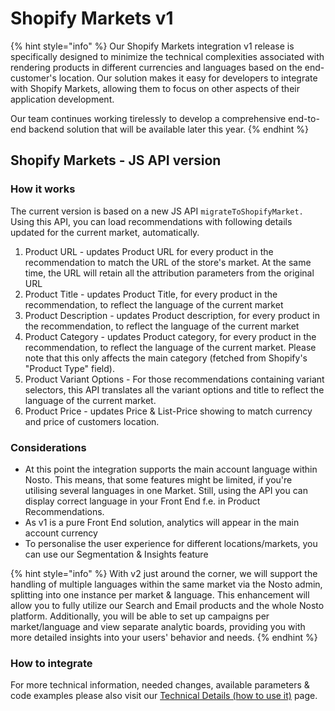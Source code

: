 # Shopify Markets v1

{% hint style="info" %}
Our Shopify Markets integration v1 release is specifically designed to minimize the technical complexities associated with rendering products in different currencies and languages based on the end-customer's location. Our solution makes it easy for developers to integrate with Shopify Markets, allowing them to focus on other aspects of their application development.

Our team continues working tirelessly to develop a comprehensive end-to-end backend solution that will be available later this year.
{% endhint %}

## Shopify Markets - JS API version

### How it works

The current version is based on a new JS API `migrateToShopifyMarket.` Using this API, you can load recommendations with following details updated for the current market, automatically.

1. Product URL - updates Product URL for every product in the recommendation to match the URL of the store's market. At the same time, the URL will retain all the attribution parameters from the original URL
2. Product Title - updates Product Title, for every product in the recommendation, to reflect the language of the current market
3. Product Description - updates Product description, for every product in the recommendation, to reflect the language of the current market
4. Product Category - updates Product category, for every product in the recommendation, to reflect the language of the current market. Please note that this only affects the main category (fetched from Shopify's "Product Type" field).
5. Product Variant Options - For those recommendations containing variant selectors, this API translates all the variant options and title to reflect the language of the current market.&#x20;
6. Product Price - updates Price & List-Price showing to match currency and price of customers location.

### Considerations

* At this point the integration supports the main account language within Nosto. This means, that some features might be limited, if you're utilising several languages in one Market. Still, using the API you can display correct language in your Front End f.e. in Product Recommendations.
* As v1 is a pure Front End solution, analytics will appear in the main account currency
* To personalise the user experience for different locations/markets, you can use our Segmentation & Insights feature

{% hint style="info" %}
With v2 just around the corner, we will support the handling of multiple languages within the same market via the Nosto admin, splitting into one instance per market & language. This enhancement will allow you to fully utilize our Search and Email products and the whole Nosto platform. Additionally, you will be able to set up campaigns per market/language and view separate analytic boards, providing you with more detailed insights into your users' behavior and needs.
{% endhint %}

### How to integrate

For more technical information, needed changes, available parameters & code examples please also visit our [Technical Details (how to use it)](technical-details-how-to-use-it.md) page.
